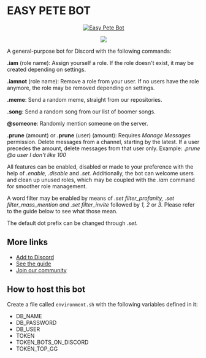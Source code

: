 EASY PETE BOT
=============

<p align="center">
  <a href="https://top.gg/bot/700307494580256768">
    <img src="https://top.gg/api/widget/700307494580256768.svg" alt="Easy Pete Bot" />
  </a>
</p>
<p align="center">
  <a href="https://discord.gg/58My2dM">
    <img src="https://discordapp.com/api/guilds/716171149440057394/embed.png"/>
  </a>
</p>

A general-purpose bot for Discord with the following commands:

**.iam** (role name): Assign yourself a role. If the role doesn't exist, it may be created depending on settings.

**.iamnot** (role name): Remove a role from your user. If no users have the role anymore, the role may be removed depending on settings.

**.meme**: Send a random meme, straight from our repositories.

**.song**: Send a random song from our list of boomer songs.

**@someone**: Randomly mention someone on the server.

**.prune** (amount) or **.prune** (user) (amount): Requires _Manage Messages_ permission. Delete messages from a channel, starting by the latest. If a user precedes the amount, delete messages from that user only.
Example: _.prune @a user I don't like 100_

All features can be enabled, disabled or made to your preference with the help of _.enable,_ _.disable_ and _.set._ Additionally, the bot can welcome users and clean up unused roles, which may be coupled with the _.iam_ command for smoother role management.

A word filter may be enabled by means of _.set filter_profanity, .set filter_mass_mention and .set filter_invite_ followed by _1, 2_ or _3._ Please refer to the guide below to see what those mean.

The default dot prefix can be changed through _.set._

## More links

- [Add to Discord](https://discord.com/oauth2/authorize?client_id=700307494580256768&permissions=268561408&scope=bot)
- [See the guide](https://bot.molteni.im)
- [Join our community](https://discord.gg/VkvRqrv)

## How to host this bot

Create a file called `environment.sh` with the following variables defined in it:

- DB_NAME
- DB_PASSWORD
- DB_USER
- TOKEN
- TOKEN_BOTS_ON_DISCORD
- TOKEN_TOP_GG
